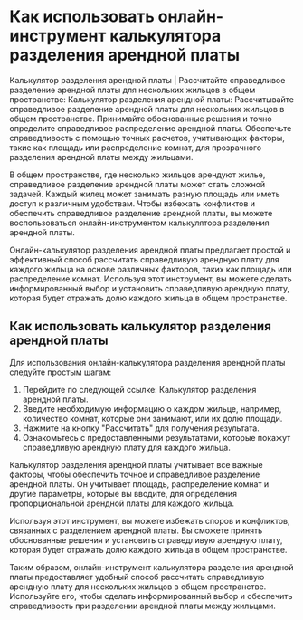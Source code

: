 Как использовать онлайн-инструмент калькулятора разделения арендной платы
=========================================================================

Калькулятор разделения арендной платы | Рассчитайте справедливое разделение арендной платы для нескольких жильцов в общем пространстве: Калькулятор разделения арендной платы: Рассчитывайте справедливое разделение арендной платы для нескольких жильцов в общем пространстве. Принимайте обоснованные решения и точно определите справедливое распределение арендной платы. Обеспечьте справедливость с помощью точных расчетов, учитывающих факторы, такие как площадь или распределение комнат, для прозрачного разделения арендной платы между жильцами.

В общем пространстве, где несколько жильцов арендуют жилье, справедливое разделение арендной платы может стать сложной задачей. Каждый жилец может занимать разную площадь или иметь доступ к различным удобствам. Чтобы избежать конфликтов и обеспечить справедливое разделение арендной платы, вы можете воспользоваться онлайн-инструментом калькулятора разделения арендной платы.

Онлайн-калькулятор разделения арендной платы предлагает простой и эффективный способ рассчитать справедливую арендную плату для каждого жильца на основе различных факторов, таких как площадь или распределение комнат. Используя этот инструмент, вы можете сделать информированный выбор и установить справедливую арендную плату, которая будет отражать долю каждого жильца в общем пространстве.

Как использовать калькулятор разделения арендной платы
------------------------------------------------------

Для использования онлайн-калькулятора разделения арендной платы следуйте простым шагам:

1. Перейдите по следующей ссылке: Калькулятор разделения арендной платы.
2. Введите необходимую информацию о каждом жильце, например, количество комнат, которые они занимают, или их долю площади.
3. Нажмите на кнопку "Рассчитать" для получения результата.
4. Ознакомьтесь с предоставленными результатами, которые покажут справедливую арендную плату для каждого жильца.

Калькулятор разделения арендной платы учитывает все важные факторы, чтобы обеспечить точное и справедливое разделение арендной платы. Он учитывает площадь, распределение комнат и другие параметры, которые вы вводите, для определения пропорциональной арендной платы для каждого жильца.

Используя этот инструмент, вы можете избежать споров и конфликтов, связанных с разделением арендной платы. Вы сможете принять обоснованные решения и установить справедливую арендную плату, которая будет отражать долю каждого жильца в общем пространстве.

Таким образом, онлайн-инструмент калькулятора разделения арендной платы предоставляет удобный способ рассчитать справедливую арендную плату для нескольких жильцов в общем пространстве. Используйте его, чтобы сделать информированный выбор и обеспечить справедливость при разделении арендной платы между жильцами.
